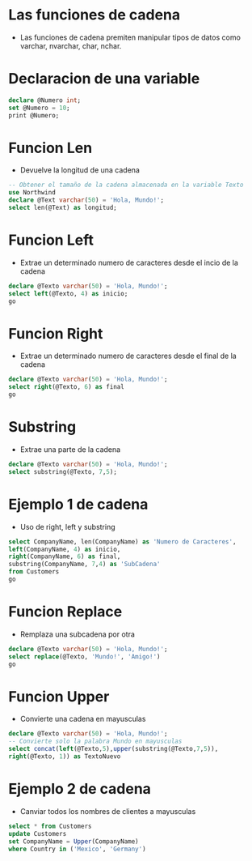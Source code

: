 # Las funciones de cadena

- Las funciones de cadena premiten manipular tipos de datos como varchar, nvarchar, char, nchar.

# Declaracion de una variable
```sql
declare @Numero int;
set @Numero = 10;
print @Numero;
```

# Funcion Len
- Devuelve la longitud de una cadena
```sql
-- Obtener el tamaño de la cadena almacenada en la variable Texto
use Northwind
declare @Text varchar(50) = 'Hola, Mundo!';
select len(@Text) as longitud;
```
# Funcion Left  
- Extrae un determinado numero de caracteres desde el incio de la cadena
```sql
declare @Texto varchar(50) = 'Hola, Mundo!';
select left(@Texto, 4) as inicio;
go
```

 # Funcion Right 
 - Extrae un determinado numero de caracteres desde el final de la cadena
 ```sql
declare @Texto varchar(50) = 'Hola, Mundo!';
select right(@Texto, 6) as final
go
```

# Substring 
- Extrae una parte de la cadena
```sql
declare @Texto varchar(50) = 'Hola, Mundo!';
select substring(@Texto, 7,5);
```

# Ejemplo 1 de cadena
- Uso de right, left y substring
```sql
select CompanyName, len(CompanyName) as 'Numero de Caracteres',
left(CompanyName, 4) as inicio,
right(CompanyName, 6) as final,
substring(CompanyName, 7,4) as 'SubCadena'
from Customers
go
```

# Funcion Replace 
- Remplaza una subcadena por otra
```sql
declare @Texto varchar(50) = 'Hola, Mundo!';
select replace(@Texto, 'Mundo!', 'Amigo!')
go
 ```

 # Funcion Upper
 - Convierte una cadena en mayusculas
```sql
declare @Texto varchar(50) = 'Hola, Mundo!';
-- Convierte solo la palabra Mundo en mayusculas
select concat(left(@Texto,5),upper(substring(@Texto,7,5)),
right(@Texto, 1)) as TextoNuevo
```

# Ejemplo 2 de cadena
- Canviar todos los nombres de clientes a mayusculas
```sql
select * from Customers
update Customers 
set CompanyName = Upper(CompanyName)
where Country in ('Mexico', 'Germany')
```